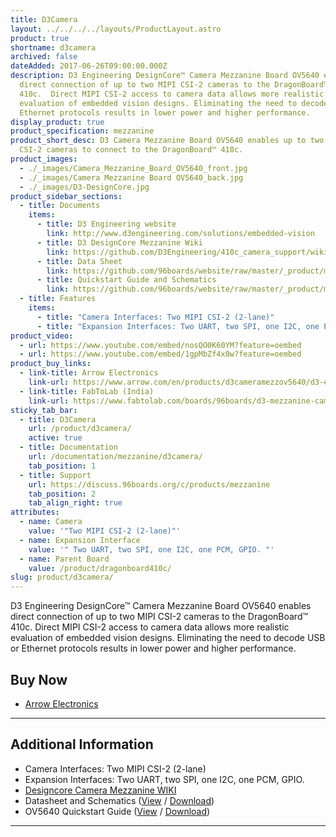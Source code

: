 ```yaml
---
title: D3Camera
layout: ../../../../layouts/ProductLayout.astro
product: true
shortname: d3camera
archived: false
dateAdded: 2017-06-26T09:00:00.000Z
description: D3 Engineering DesignCore™ Camera Mezzanine Board OV5640 enables
  direct connection of up to two MIPI CSI-2 cameras to the DragonBoard™
  410c.  Direct MIPI CSI-2 access to camera data allows more realistic
  evaluation of embedded vision designs. Eliminating the need to decode USB or
  Ethernet protocols results in lower power and higher performance.
display_product: true
product_specification: mezzanine
product_short_desc: D3 Camera Mezzanine Board OV5640 enables up to two MIPI
  CSI-2 cameras to connect to the DragonBoard™ 410c.
product_images:
  - ./_images/Camera_Mezzanine_Board_OV5640_front.jpg
  - ./_images/Camera Mezzanine Board OV5640_back.jpg
  - ./_images/D3-DesignCore.jpg
product_sidebar_sections:
  - title: Documents
    items:
      - title: D3 Engineering website
        link: http://www.d3engineering.com/solutions/embedded-vision
      - title: D3 DesignCore Mezzanine Wiki
        link: https://github.com/D3Engineering/410c_camera_support/wiki
      - title: Data Sheet
        link: https://github.com/96boards/website/raw/master/_product/mezzanine/d3camera/files/D3Eng_DesignCore_CamMezzBoard_DataSheet.pdf
      - title: Quickstart Guide and Schematics
        link: https://github.com/96boards/website/raw/master/_product/mezzanine/d3camera/files/D3Eng_DesignCore_CamMezzBoard_OV5640_QuickStart_Guide_v1.pdf
  - title: Features
    items:
      - title: "Camera Interfaces: Two MIPI CSI-2 (2-lane)"
      - title: "Expansion Interfaces: Two UART, two SPI, one I2C, one PCM, GPIO."
product_video:
  - url: https://www.youtube.com/embed/nosQO0K60YM?feature=oembed
  - url: https://www.youtube.com/embed/1gpMbZf4x8w?feature=oembed
product_buy_links:
  - link-title: Arrow Electronics
    link-url: https://www.arrow.com/en/products/d3cameramezzov5640/d3-engineering
  - link-title: FabToLab (India)
    link-url: https://www.fabtolab.com/boards/96boards/d3-mezzanine-camera-board
sticky_tab_bar:
  - title: D3Camera
    url: /product/d3camera/
    active: true
  - title: Documentation
    url: /documentation/mezzanine/d3camera/
    tab_position: 1
  - title: Support
    url: https://discuss.96boards.org/c/products/mezzanine
    tab_position: 2
    tab_align_right: true
attributes:
  - name: Camera
    value: '"Two MIPI CSI-2 (2-lane)"'
  - name: Expansion Interface
    value: '" Two UART, two SPI, one I2C, one PCM, GPIO. "'
  - name: Parent Board
    value: /product/dragonboard410c/
slug: product/d3camera/
---
```

D3 Engineering DesignCore™ Camera Mezzanine Board OV5640 enables direct connection of up to two MIPI CSI-2 cameras to the DragonBoard™ 410c.  Direct MIPI CSI-2 access to camera data allows more realistic evaluation of embedded vision designs. Eliminating the need to decode USB or Ethernet protocols results in lower power and higher performance.

## Buy Now

- [Arrow Electronics](https://www.arrow.com/en/products/d3cameramezzov5640/d3-engineering)

***

## Additional Information

- Camera Interfaces: Two MIPI CSI-2 (2-lane)
- Expansion Interfaces: Two UART, two SPI, one I2C, one PCM, GPIO.
- [Designcore Camera Mezzanine WIKI](https://github.com/D3Engineering/410c_camera_support/wiki)
- Datasheet and Schematics ([View](https://github.com/96boards/website/blob/master/_product/mezzanine/d3camera/files/D3Eng_DesignCore_CamMezzBoard_DataSheet.pdf) / [Download](https://github.com/96boards/website/raw/master/_product/mezzanine/d3camera/files/D3Eng_DesignCore_CamMezzBoard_DataSheet.pdf))
- OV5640 Quickstart Guide ([View](https://github.com/96boards/website/blob/master/_product/mezzanine/d3camera/files/D3Eng_DesignCore_CamMezzBoard_OV5640_QuickStart_Guide_v1.pdf) / [Download](https://github.com/96boards/website/raw/master/_product/mezzanine/d3camera/files/D3Eng_DesignCore_CamMezzBoard_OV5640_QuickStart_Guide_v1.pdf))

***
